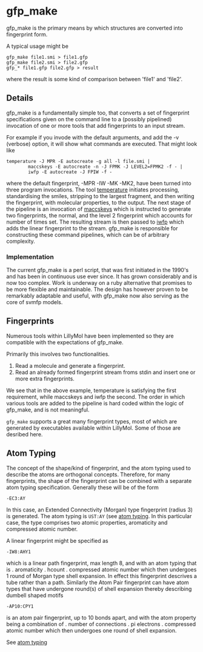 # gfp_make

gfp_make is the primary means by which structures are converted into fingerprint form.

A typical usage might be
```
gfp_make file1.smi > file1.gfp
gfp_make file2.smi > file2.gfp
gfp_* file1.gfp file2.gfp > result
```
where the result is some kind of comparison between 'file1' and 'file2'.

## Details
gfp_make is a fundamentally simple too, that converts a set of fingerprint specifications
given on the command line to a (possibly pipelined) invocation of one or more
tools that add fingerprints to an input stream.

For example if you invode with the default arguments, and add the -v (verbose) option,
it will show what commands are executed. That might look like
```
temperature -J MPR -E autocreate -g all -l file.smi |
        maccskeys -E autocreate -n -J FPMK -J LEVEL2=FPMK2 -f - |
        iwfp -E autocreate -J FPIW -f -
```
where the default fingerprint, -MPR -IW -MK -MK2, have been turned into three
program invocations. The tool [temperature](/docs/Molecule_Tools/temperature.md)
initiates processing, standardising the smiles, stripping to the largest
fragment, and then writing the fingerprint, with molecular properties, to the output.
The next stage of the pipeline is an invocation of [maccskeys](/docs/Molecule_Tools/maccskeys.md)
which is instructed to generate two fingerprints, the normal, and the level 2 fingerprint
which accounts for number of times set. The resulting stream is then passed to
[iwfp](/docs/Molecule_Tools/iwfp) which adds the linear fingerprint to the
stream. gfp_make is responsible for constructing these command pipelines, which
can be of arbitrary complexity.

### Implementation
The current gfp_make is a perl script, that was first initiated in the 1990's and
has been in continuous use ever since. It has grown considerably and is now too
complex. Work is underway on a ruby alternative that promises to be more
flexible and maintainable. The design has however proven to be remarkably
adaptable and useful, with gfp_make now also serving as the core of svmfp models.

## Fingerprints
Numerous tools within LillyMol have been
implemented so they are compatible with the expectations of gfp_make.

Primarily this involves two functionalities.

1. Read a molecule and generate a fingerprint.
2. Read an already formed fingerprint stream froms stdin and insert one or more extra fingerprints.

We see that in the above example, temperature is satisfying the first requirement,
while maccskeys and iwfp the second. The order in which various tools are added
to the pipeline is hard coded within the logic of gfp_make, and is not meaningful.

`gfp_make` supports a great many fingerprint types, most of which are generated
by executables available within LillyMol. Some of those are desribed here.

## Atom Typing
The concept of the shape/kind of fingerprint, and the atom typing used to describe
the atoms are orthogonal concepts. Therefore, for many fingerprints, the shape
of the fingerprint can be combined with a separate atom typing specification. Generally
these will be of the form
```
-EC3:AY
```
In this case, an Extended Connectivity (Morgan) type fingerprint (radius 3) is generated. The
atom typing is `UST:AY` (see [atom typing](/docs/Molecule_Lib/atom_typing.md). In
this particular case, the type comprises two atomic properties, aromaticity
and compressed atomic number.

A linear fingerprint might be specified as
```
-IW8:AHY1
```
which is a linear path fingerprint, max length 8, and with an atom typing
that is
. aromaticity
. hcount
. compressed atomic number
which then undergoes 1 round of Morgan type shell expansion. In effect this
fingerprint descrives a tube rather than a path. Similarly the Atom Pair
fingerprint can have atom types that have undergone round(s) of shell expansion
thereby describing dumbell shaped motifs
```
-AP10:CPY1
```
is an atom pair fingerprint, up to 10 bonds apart, and with the atom property
being a combination of
. number of connections
. pi electrons
. compressed atomic number
which then undergoes one round of shell expansion.

See [atom typing](/docs/Molecule_Lib/atom_typing.md)
